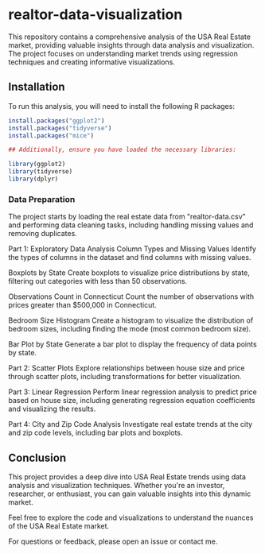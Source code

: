 # realtor-data-visualization
This repository contains a comprehensive analysis of the USA Real Estate market, providing valuable insights through data analysis and visualization. The project focuses on understanding market trends using regression techniques and creating informative visualizations.

## Installation

To run this analysis, you will need to install the following R packages:

```R
install.packages("ggplot2")
install.packages("tidyverse")
install.packages("mice")

## Additionally, ensure you have loaded the necessary libraries:

library(ggplot2)
library(tidyverse)
library(dplyr)

```

### Data Preparation

The project starts by loading the real estate data from "realtor-data.csv" and performing data cleaning tasks, including handling missing values and removing duplicates.

Part 1: Exploratory Data Analysis
Column Types and Missing Values
Identify the types of columns in the dataset and find columns with missing values.

Boxplots by State
Create boxplots to visualize price distributions by state, filtering out categories with less than 50 observations.

Observations Count in Connecticut
Count the number of observations with prices greater than $500,000 in Connecticut.

Bedroom Size Histogram
Create a histogram to visualize the distribution of bedroom sizes, including finding the mode (most common bedroom size).

Bar Plot by State
Generate a bar plot to display the frequency of data points by state.

Part 2: Scatter Plots
Explore relationships between house size and price through scatter plots, including transformations for better visualization.

Part 3: Linear Regression
Perform linear regression analysis to predict price based on house size, including generating regression equation coefficients and visualizing the results.

Part 4: City and Zip Code Analysis
Investigate real estate trends at the city and zip code levels, including bar plots and boxplots.

## Conclusion
This project provides a deep dive into USA Real Estate trends using data analysis and visualization techniques. Whether you're an investor, researcher, or enthusiast, you can gain valuable insights into this dynamic market.

Feel free to explore the code and visualizations to understand the nuances of the USA Real Estate market.

For questions or feedback, please open an issue or contact me.
